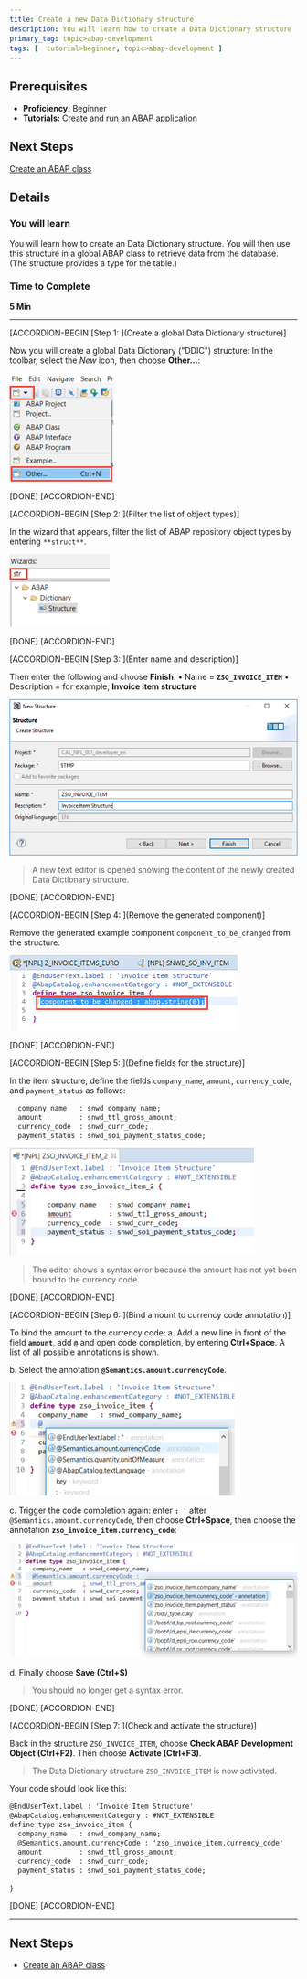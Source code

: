 ```yaml
---
title: Create a new Data Dictionary structure 
description: You will learn how to create a Data Dictionary structure
primary_tag: topic>abap-development
tags: [  tutorial>beginner, topic>abap-development ]
---
```


## Prerequisites  
 - **Proficiency:** Beginner
 - **Tutorials:**
 [Create and run an ABAP application](https://www.sap.com/developer/tutorials/abap-create-basic-app.html)


## Next Steps

[Create an ABAP class](https://www.sap.com/developer/tutorials/abap-dev-create-new-class.html)

## Details
### You will learn  
You will learn how to create an Data Dictionary structure. You will then use this structure in a global ABAP class to retrieve data from the database. (The structure provides a type for the table.)

### Time to Complete
**5 Min**

---

[ACCORDION-BEGIN [Step 1: ](Create a global Data Dictionary structure)]

Now you will create a global Data Dictionary ("DDIC") structure: In the toolbar, select the *New* icon, then choose **Other...**:

![Image depicting step1a-create-new](step1a-create-new.png)

[DONE]
[ACCORDION-END]

[ACCORDION-BEGIN [Step 2: ](Filter the list of object types)]

In the wizard that appears, filter the list of ABAP repository object types by entering `**struct**`.

![Image depicting step2-filter-type](step2-filter-type.png)

[DONE]
[ACCORDION-END]

[ACCORDION-BEGIN [Step 3: ](Enter name and description)]

Then enter the following and choose **Finish**.
•	Name = **`ZSO_INVOICE_ITEM`**
•	Description = for example, **Invoice item structure**

![Image depicting step10c-define-ddic-structure-finish](step10c-define-ddic-structure-finish.png)

> A new text editor is opened showing the content of the newly created Data Dictionary structure.

[DONE]
[ACCORDION-END]

[ACCORDION-BEGIN [Step 4: ](Remove the generated component)]

Remove the generated example component `component_to_be_changed` from the structure:

![Image depicting step12-remove-component](step12-remove-component.png)

[DONE]
[ACCORDION-END]

[ACCORDION-BEGIN [Step 5: ](Define fields for the structure)]

In the item structure, define the fields `company_name`, `amount`, `currency_code`, and `payment_status` as follows:
```ABAP
  company_name   : snwd_company_name;
  amount         : snwd_ttl_gross_amount;
  currency_code  : snwd_curr_code;
  payment_status : snwd_soi_payment_status_code;
```


![Image depicting step5-define-fields](step5-define-fields.png)

> The editor shows a syntax error because the amount has not yet been bound to the currency code.

[DONE]
[ACCORDION-END]

[ACCORDION-BEGIN [Step 6: ](Bind amount to currency code annotation)]

To bind the amount to the currency code:
a. Add a new line in front of the field **`amount`**, add **`@`** and open code completion, by entering  **Ctrl+Space**. A list of all possible annotations is shown.

b. Select the annotation **`@Semantics.amount.currencyCode`**.

![Image depicting step12a-select-annotation](step12a-select-annotation.png)

c. Trigger the code completion again: enter **`: '`** after `@Semantics.amount.currencyCode`, then choose **Ctrl+Space**, then choose the annotation **`zso_invoice_item.currency_code`**:

![Image depicting step12b-choose-annotation-currency-code](step12b-choose-annotation-currency-code.png)

d. Finally choose **Save (Ctrl+S)**

> You should no longer get a syntax error.

[DONE]
[ACCORDION-END]

[ACCORDION-BEGIN [Step 7: ](Check and activate the structure)]

Back in the structure `ZSO_INVOICE_ITEM`, choose **Check ABAP Development Object (Ctrl+F2)**. Then choose **Activate (Ctrl+F3)**.

> The Data Dictionary structure `ZSO_INVOICE_ITEM` is now activated.

Your code should look like this:

```ABAP
@EndUserText.label : 'Invoice Item Structure'
@AbapCatalog.enhancementCategory : #NOT_EXTENSIBLE
define type zso_invoice_item {
  company_name   : snwd_company_name;
  @Semantics.amount.currencyCode : 'zso_invoice_item.currency_code'
  amount         : snwd_ttl_gross_amount;
  currency_code  : snwd_curr_code;
  payment_status : snwd_soi_payment_status_code;

}

```

[DONE]
[ACCORDION-END]

---

## Next Steps
- [Create an ABAP class](https://www.sap.com/developer/tutorials/abap-dev-create-new-class.html)

